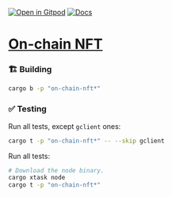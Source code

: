 [![Open in Gitpod](https://img.shields.io/badge/Open_in-Gitpod-white?logo=gitpod)](https://gitpod.io/#FOLDER=on-chain-nft/https://github.com/gear-foundation/dapps)
[![Docs](https://img.shields.io/github/actions/workflow/status/gear-foundation/dapps/contracts.yml?logo=rust&label=docs)](https://dapps.gear.rs/on_chain_nft_io)

# [On-chain NFT](https://wiki.gear-tech.io/docs/examples/NFTs/onchain-nft)

### 🏗️ Building

```sh
cargo b -p "on-chain-nft*"
```

### ✅ Testing

Run all tests, except `gclient` ones:
```sh
cargo t -p "on-chain-nft*" -- --skip gclient
```

Run all tests:
```sh
# Download the node binary.
cargo xtask node
cargo t -p "on-chain-nft*"
```
